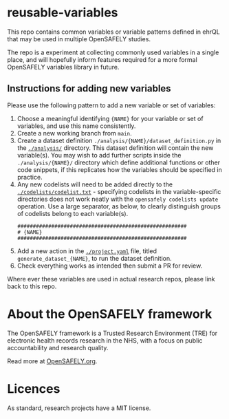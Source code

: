 # reusable-variables

This repo contains common variables or variable patterns defined in ehrQL that may be used in multiple OpenSAFELY studies.

The repo is a experiment at collecting commonly used variables in a single place, and will hopefully inform features required for a more formal OpenSAFELY variables library in future.

## Instructions for adding new variables

Please use the following pattern to add a new variable or set of variables:
1. Choose a meaningful identifying `{NAME}` for your variable or set of variables, and use this name consistently.
2. Create a new working branch from `main`.
3. Create a dataset definition `./analysis/{NAME}/dataset_definition.py` in the [`./analysis/`](./analysis/) directory. This dataset definition will contain the new variable(s). You may wish to add further scripts inside the  `./analysis/{NAME}/` directory which define additional functions or other code snippets, if this replicates how the variables should be specified in practice.
4. Any new codelists will need to be added directly to the [`./codelists/codelist.txt`](./codelists/codelist.txt) - specifying codelists in the variable-specific directories does not work neatly with the `opensafely codelists update` operation. Use a large separator, as below, to clearly distinguish groups of codelists belong to each variable(s).
     ````
     #######################################################
     # {NAME}
     #######################################################
     ````
5. Add a new action in the [`./project.yaml`](./project.yaml) file, titled `generate_dataset_{NAME}`, to run the dataset definition.
7. Check everything works as intended then submit a PR for review.

Where ever these variables are used in actual research repos, please link back to this repo.

# About the OpenSAFELY framework

The OpenSAFELY framework is a Trusted Research Environment (TRE) for electronic
health records research in the NHS, with a focus on public accountability and
research quality.

Read more at [OpenSAFELY.org](https://opensafely.org).

# Licences
As standard, research projects have a MIT license. 
